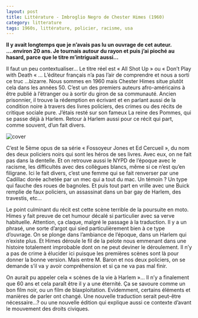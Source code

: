 ```yaml
---
layout: post
title: Littérature - Imbroglio Negro de Chester Himes (1960)
category: litterature
tags: 1960s, littérature, policier, racisme, usa
---
```


**Il y avait longtemps que je n’avais pas lu un ouvrage de cet auteur. ….environ 20 ans. Je tournais autour du rayon et puis j’ai pioché au hasard, parce que le titre m’intriguait aussi…**

Il faut un peu contextualiser… Le titre réel est « All Shot Up » ou « Don’t Play with Death « … L’éditeur français n’a pas l’air de comprendre et nous a sorti ce truc …bizarre. Nous sommes en 1960 mais Chester Himes situe plutôt cela dans les années 50. C’est un des premiers auteurs afro-américains à être publié à l’étranger ou à sortir du giron de sa communauté. Ancien prisonnier, il trouve la rédemption en écrivant et en parlant aussi de la condition noire à travers des livres policiers, des crimes ou des récits de critique sociale pure. J’étais resté sur son fameux La reine des Pommes, qui se passe déjà à Harlem. Retour à Harlem aussi pour ce récit qui part, comme souvent, d’un fait divers.

![cover](https://cheziceman.files.wordpress.com/2020/07/imbroglionegro.jpg)

C’est le 5ème opus de sa série « Fossoyeur Jones et Ed Cercueil », du nom des deux policiers noirs qui sont les héros de ses livres. Avec eux, on ne fait pas dans la dentelle. Et on retrouve aussi le NYPD de l’époque avec le racisme, les difficultés avec des collègues blancs, même si ce n’est qu’en filigrane. Ici le fait divers, c’est une femme qui se fait renverser par une Cadillac dorée achetée par un mec qui a tout du mac. Un témoin ? Un type qui fauche des roues de bagnoles. Et puis tout part en vrille avec une Buick remplie de faux policiers, un assassinat dans un bar gay de Harlem, des travestis, etc…

Le point culminant du récit est cette scène terrible de la poursuite en moto. Himes y fait preuve de cet humour décalé si particulier avec sa verve habituelle. Attention, ça claque, malgré le passage à la traduction. Il y a un phrasé, une sorte d’argot qui sied particulièrement bien à ce type d’ouvrage. On se plonge dans l’ambiance de l’époque, dans un Harlem qui n’existe plus. Et Himes déroule le fil de la pelote nous emmenant dans une histoire totalement improbable dont on ne peut deviner le déroulement. Il n’y a pas de crime à élucider ici puisque les premières scènes sont là pour donner la bonne version. Mais entre M. Baron et nos deux policiers, on se demande s’il va y avoir compréhension et si ça ne va pas mal finir.

On aurait pu appeler cela « scènes de la vie à Harlem »… Il n’y a finalement que 60 ans et cela paraît être il y a une éternité. Ça se savoure comme un bon film noir, ou un film de blaxploitation. Evidemment, certains éléments et manières de parler ont changé. Une nouvelle traduction serait peut-être nécessaire…? ou une nouvelle édition qui explique aussi ce contexte d’avant le mouvement des droits civiques.
